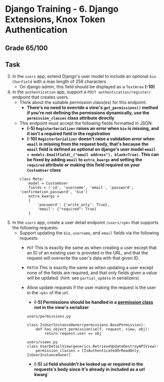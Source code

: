 # Django Training - 6. Django Extensions, Knox Token Authentication

## Grade 65/100

## Task
3. In the `users` app, extend Django's user model to include an optional `bio` `CharField` with a max length of 256 characters
    * On django admin, this field should be displayed as a `TextArea` **(-10)**
5. In the `authentication` app, support a `POST authentication/register/` endpoint that creates users.
    * Think about the suitable permission class(es) for this endpoint.
        * **There's no need to override a view's `get_permissions()` method if you're not defining the permissions dynamically, use the `permission_classes` class attribute directly**
    * This endpoint must accept the following fields formatted in JSON:
        * **(-5) `RegisterSerializer` raises an error when `bio` is missing, and it isn't a required field in the registration**
        * **(-10) `RegisterSerializer` doesn't raise a validation error when `email` is missing from the request body, that's because the `email` field is defined as optional on django's user model `email = models.EmailField(_("email address"), blank=True)`. This can be fixed by adding `email` to `extra_kwargs` and setting the `required` attribute or making this field required on your `CustomUser` class**
        ```
        class Meta:
            model = CustomUser
            fields = ('id', 'username', 'email', 'password', 'confirmation_password', 'bio')        
            extra_kwargs = 
            {
                'password': {'write_only': True}, 
                'email': {"required": True}
            }
        ```
7. In the `users` app, create a user detail endpoint `/users/<pk>` that supports the following requests:
    * Support updating the `bio`, `username`, and `email` fields via the following requests:
        * `PUT` This is exactly the same as when creating a user except that an ID of an existing user is
    provided in the URL, and that the request will overwrite the user's data with that given ID.
        * `PATCH` This is exactly the same as when updating a user except none of the fields are required,
and that only fields given a value will be updated. (hint: see `partial_update` in serializers)
        * Allow update requests if the user making the request is the user in the `<pk>` of the url.
            * **(-5) Permissions should be handled in a [permission class](https://www.django-rest-framework.org/api-guide/permissions/) not in the view's serializer**

            ```
            users/permissions.py

            class IsUserInstanceOwner(permissions.BasePermission):
                def has_object_permission(self, request, view, obj):
                    return request.user == obj
            ```
            ```
            users/views.py
            class UserDetailView(generics.RetrieveUpdateDestroyAPIView):
                permission_classes = [IsAuthenticatedOrReadOnly, IsUserInstanceOwner]
            ```

            * **(-5) `id` field shouldn't be looked up or required in the requests's body since it's already in included as a url kwarg`**      